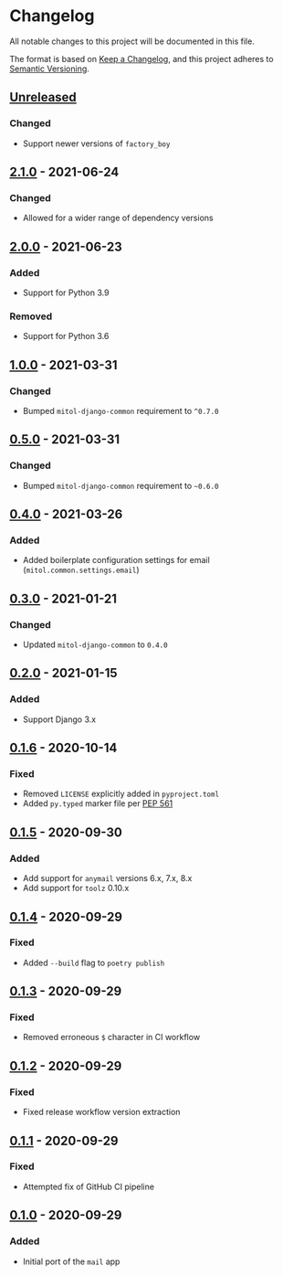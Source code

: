 # Changelog
All notable changes to this project will be documented in this file.

The format is based on [Keep a Changelog](https://keepachangelog.com/en/1.0.0/),
and this project adheres to [Semantic Versioning](https://semver.org/spec/v2.0.0.html).

## [Unreleased]

### Changed

- Support newer versions of `factory_boy`

## [2.1.0] - 2021-06-24

### Changed

- Allowed for a wider range of dependency versions

## [2.0.0] - 2021-06-23

### Added
- Support for Python 3.9

### Removed
- Support for Python 3.6

## [1.0.0] - 2021-03-31
### Changed
- Bumped `mitol-django-common` requirement to `^0.7.0`

## [0.5.0] - 2021-03-31

### Changed
- Bumped `mitol-django-common` requirement to `~0.6.0`

## [0.4.0] - 2021-03-26

### Added

- Added boilerplate configuration settings for email (`mitol.common.settings.email`)

## [0.3.0] - 2021-01-21

### Changed
- Updated `mitol-django-common` to `0.4.0`

## [0.2.0] - 2021-01-15

### Added
- Support Django 3.x

## [0.1.6] - 2020-10-14

### Fixed
- Removed `LICENSE` explicitly added in `pyproject.toml`
- Added `py.typed` marker file per [PEP 561](https://www.python.org/dev/peps/pep-0561/#packaging-type-information)

## [0.1.5] - 2020-09-30
### Added
- Add support for `anymail` versions 6.x, 7.x, 8.x
- Add support for `toolz` 0.10.x

## [0.1.4] - 2020-09-29
### Fixed
- Added `--build` flag to `poetry publish`

## [0.1.3] - 2020-09-29
### Fixed
- Removed erroneous `$` character in CI workflow

## [0.1.2] - 2020-09-29
### Fixed
- Fixed release workflow version extraction

## [0.1.1] - 2020-09-29
### Fixed
- Attempted fix of GitHub CI pipeline

## [0.1.0] - 2020-09-29
### Added
- Initial port of the `mail` app

[Unreleased]: https://github.com/mitodl/ol-django/compare/mitol-django-mail/v2.1.0...HEAD
[2.1.0]: https://github.com/mitodl/ol-django/compare/mitol-django-mail/v2.0.0...mitol-django-mail/v2.1.0
[2.0.0]: https://github.com/mitodl/ol-django/compare/mitol-django-mail/v1.0.0...mitol-django-mail/v2.0.0
[1.0.0]: https://github.com/mitodl/ol-django/compare/mitol-django-mail/v0.1.0...mitol-django-mail/v1.0.0
[0.5.0]: https://github.com/mitodl/ol-django/compare/mitol-django-mail/v0.1.0...mitol-django-mail/v0.5.0
[0.4.0]: https://github.com/mitodl/ol-django/compare/mitol-django-mail/v0.1.0...mitol-django-mail/v0.4.0
[0.3.0]: https://github.com/mitodl/ol-django/compare/mitol-django-mail/v0.1.0...mitol-django-mail/v0.3.0
[0.2.0]: https://github.com/mitodl/ol-django/compare/mitol-django-mail/v0.1.0...mitol-django-mail/v0.2.0
[0.1.6]: https://github.com/mitodl/ol-django/compare/mitol-django-mail/v0.1.0...mitol-django-mail/v0.1.6
[0.1.5]: https://github.com/mitodl/ol-django/compare/mitol-django-mail/v0.1.0...mitol-django-mail/v0.1.5
[0.1.4]: https://github.com/mitodl/ol-django/compare/mitol-django-mail/v0.1.0...mitol-django-mail/v0.1.4
[0.1.3]: https://github.com/mitodl/ol-django/compare/mitol-django-mail/v0.1.0...mitol-django-mail/v0.1.3
[0.1.2]: https://github.com/mitodl/ol-django/compare/mitol-django-mail/v0.1.0...mitol-django-mail/v0.1.2
[0.1.1]: https://github.com/mitodl/ol-django/compare/mitol-django-mail/v0.1.0...mitol-django-mail/v0.1.1
[0.1.0]: https://github.com/mitodl/ol-django/compare/ffca0142e4bfea14881047d3af168bd4aa32f6fa...mitol-django-mail/v0.1.0
